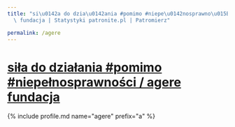 ```yaml
---
title: "si\u0142a do dzia\u0142ania #pomimo #niepe\u0142nosprawno\u015Bci / agere\
  \ fundacja | Statystyki patronite.pl | Patromierz"

permalink: /agere
---
```


# [siła do działania #pomimo #niepełnosprawności / agere fundacja](https://patronite.pl/agere)

{% include profile.md name="agere" prefix="a" %}
